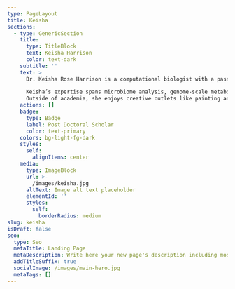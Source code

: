 ```yaml
---
type: PageLayout
title: Keisha
sections:
  - type: GenericSection
    title:
      type: TitleBlock
      text: Keisha Harrison
      color: text-dark
    subtitle: ''
    text: >
      Dr. Keisha Rose Harrison is a computational biologist with a passion for understanding the intricate relationships between the human microbiome, health, and disease. She earned her Ph.D. in Microbiology and Biological Data Science from Oregon State University (OSU), where her work focused on microbiome analysis and fermentation food systems. Her current work in the Karstens Lab centers on urogenital microbiota, exploring microbial contributions to conditions such as overactive bladder (OAB) and urinary tract infections (UTIs).
      
      Keisha’s expertise spans microbiome analysis, genome-scale metabolic modeling, and the application of machine learning to large-scale datasets. Her interdisciplinary approach combines wet lab experience with computational methodologies to uncover new insights into host-microbe interactions. She is particularly interested in improving the inclusivity of microbiome research by addressing racial and ethnic representation in publicly available datasets.
      Outside of academia, she enjoys creative outlets like painting and aerial arts.
    actions: []
    badge:
      type: Badge
      label: Post Doctoral Scholar 
      color: text-primary
    colors: bg-light-fg-dark
    styles:
      self:
        alignItems: center
    media:
      type: ImageBlock
      url: >-
        /images/keisha.jpg
      altText: Image alt text placeholder
      elementId: ''
      styles:
        self:
          borderRadius: medium
slug: keisha
isDraft: false
seo:
  type: Seo
  metaTitle: Landing Page
  metaDescription: Write here your new page's description including most relevant keywords.
  addTitleSuffix: true
  socialImage: /images/main-hero.jpg
  metaTags: []
---
```

